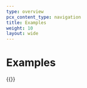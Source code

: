 ```yaml
---
type: overview
pcx_content_type: navigation
title: Examples
weight: 10
layout: wide
---
```


# Examples

{{<list-examples directory="/rules/origin-rules/examples/">}}